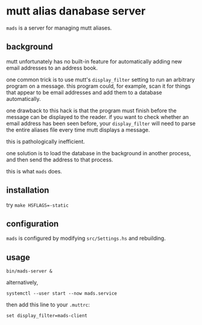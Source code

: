 # mutt alias danabase server

`mads` is a server for managing mutt aliases.

## background

mutt unfortunately has no built-in feature
for automatically adding new email addresses
to an address book.

one common trick is to use mutt's `display_filter` setting
to run an arbitrary program on a message.
this program could, for example,
scan it for things that appear to be email addresses
and add them to a database automatically.

one drawback to this hack is that the program must finish
before the message can be displayed to the reader.
if you want to check whether an email address
has been seen before,
your `display_filter` will need to parse
the entire aliases file
every time mutt displays a message.

this is pathologically inefficient.

one solution is to load the database in the background
in another process,
and then send the address to that process.

this is what `mads` does.


## installation

try `make HSFLAGS=-static`

## configuration

`mads` is configured by modifying `src/Settings.hs` and rebuilding.

## usage

`bin/mads-server &`

alternatively,

`systemctl --user start --now mads.service`

then add this line to your `.muttrc`:

`set display_filter=mads-client`
